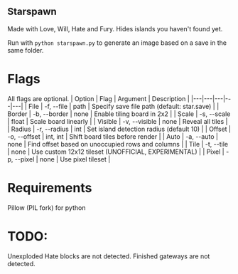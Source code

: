 ## Starspawn

Made with Love, Will, Hate and Fury.
Hides islands you haven't found yet.

Run with `python starspawn.py` to generate an image based on a save in the same folder.

# Flags
All flags are optional.
| Option | Flag | Argument | Description |
|---|---|---|---|---|
| File | -f, --file | path | Specify save file path (default: star.save) |
| Border | -b, --border | none | Enable tiling board in 2x2 |
| Scale | -s, --scale | float | Scale board linearly |
| Visible | -v, --visible | none | Reveal all tiles |
| Radius | -r, --radius | int | Set island detection radius (default 10) |
| Offset | -o, --offset | int, int | Shift board tiles before render |
| Auto | -a, --auto | none | Find offset based on unoccupied rows and columns |
| Tile | -t, --tile | none | Use custom 12x12 tileset (UNOFFICIAL, EXPERIMENTAL) |
| Pixel | -p, --pixel | none | Use pixel tileset |

# Requirements

Pillow (PIL fork) for python

# TODO:

Unexploded Hate blocks are not detected.
Finished gateways are not detected.
